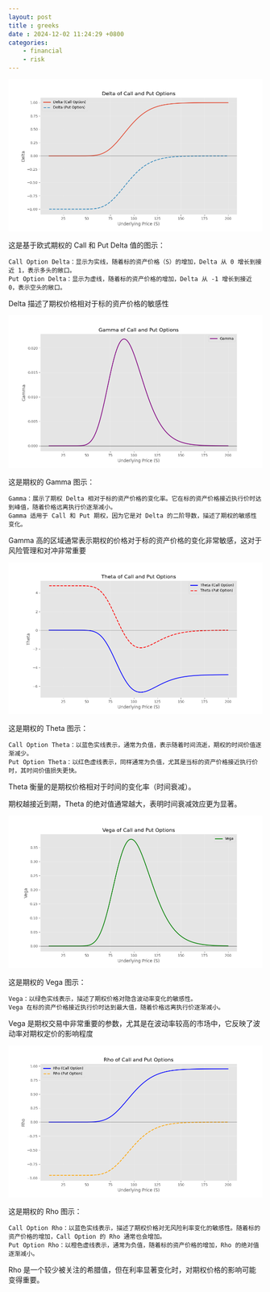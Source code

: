 ```yaml
---
layout: post
title : greeks 
date : 2024-12-02 11:24:29 +0800
categories: 
    - financial
    - risk
---
```


![Image Description](/assets/images/1.png)

这是基于欧式期权的 Call 和 Put Delta 值的图示：

    Call Option Delta：显示为实线，随着标的资产价格（S）的增加，Delta 从 0 增长到接近 1，表示多头的敞口。
    Put Option Delta：显示为虚线，随着标的资产价格的增加，Delta 从 -1 增长到接近 0，表示空头的敞口。

Delta 描述了期权价格相对于标的资产价格的敏感性

![Image Description](/assets/images/2.png)

这是期权的 Gamma 图示：

    Gamma：展示了期权 Delta 相对于标的资产价格的变化率。它在标的资产价格接近执行价时达到峰值，随着价格远离执行价逐渐减小。
    Gamma 适用于 Call 和 Put 期权，因为它是对 Delta 的二阶导数，描述了期权的敏感性变化。

Gamma 高的区域通常表示期权的价格对于标的资产价格的变化非常敏感，这对于风险管理和对冲非常重要

![Image Description](/assets/images/3.png)

这是期权的 Theta 图示：

    Call Option Theta：以蓝色实线表示，通常为负值，表示随着时间流逝，期权的时间价值逐渐减少。
    Put Option Theta：以红色虚线表示，同样通常为负值，尤其是当标的资产价格接近执行价时，其时间价值损失更快。

Theta 衡量的是期权价格相对于时间的变化率（时间衰减）。

期权越接近到期，Theta 的绝对值通常越大，表明时间衰减效应更为显著。

![Image Description](/assets/images/4.png)

这是期权的 Vega 图示：

    Vega：以绿色实线表示，描述了期权价格对隐含波动率变化的敏感性。
    Vega 在标的资产价格接近执行价时达到最大值，随着价格远离执行价逐渐减小。

Vega 是期权交易中非常重要的参数，尤其是在波动率较高的市场中，它反映了波动率对期权定价的影响程度

![Image Description](/assets/images/5.png)

这是期权的 Rho 图示：

    Call Option Rho：以蓝色实线表示，描述了期权价格对无风险利率变化的敏感性。随着标的资产价格的增加，Call Option 的 Rho 通常也会增加。
    Put Option Rho：以橙色虚线表示，通常为负值，随着标的资产价格的增加，Rho 的绝对值逐渐减小。

Rho 是一个较少被关注的希腊值，但在利率显著变化时，对期权价格的影响可能变得重要。